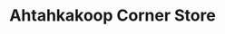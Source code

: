 ---
title: "Ahtahkakoop Corner Store"
url: /ahtahkakoop/ahtahkakoop-corner-store/
shop: Lebensmittel
---